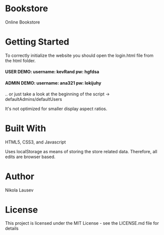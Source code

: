 # Bookstore
Online Bookstore

# Getting Started
To correctly initialize the website you should open the login.html file from the html folder.

#### USER DEMO: username: kevRand  pw: hgfdsa

#### ADMIN DEMO: username: ana321  pw: lokijuhy

.. or just take a look at the beginning of the script -> defaultAdmins/defaultUsers

It's not optimized for smaller display aspect ratios.

# Built With
HTML5, CSS3, and Javascript

Uses localStorage as means of storing the store related data. Therefore, all edits are browser based.

# Author
Nikola Lausev

# License
This project is licensed under the MIT License - see the LICENSE.md file for details
